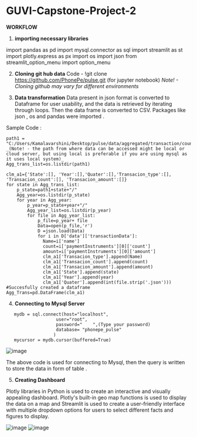 # GUVI-Capstone-Project-2

**WORKFLOW**
1) **importing necessary libraries**

import pandas as pd
import mysql.connector as sql
import streamlit as st
import plotly.express as px
import os
import json
from streamlit_option_menu import option_menu

2) **Cloning git hub data**
   Code - !git clone https://github.com/PhonePe/pulse.git (for jupyter notebook)  _Note! - Cloning github may vary for different environments_

3) **Data transformation**
   Data present in json format is converted to Dataframe for user usability, and the data is retrieved by iterating through loops. Then the data frame is converted 
   to CSV. Packages like json , os and pandas were imported .

Sample Code :

```
path1 = "C:/Users/Kamalavarshini/Desktop/pulse/data/aggregated/transaction/country/india/state/"  _(Note! - the path from where data can be accessed might be local or  cloud server, but using local is preferable if you are using mysql as it uses local system)_
Agg_trans_list=os.listdir(path1)
```

```
clm_a1={'State':[], 'Year':[],'Quater':[],'Transacion_type':[], 'Transacion_count':[], 'Transacion_amount':[]}
for state in Agg_trans_list:
    p_state=path1+state+"/"
    Agg_year=os.listdir(p_state)
    for year in Agg_year:
        p_year=p_state+year+"/"
        Agg_year_list=os.listdir(p_year)
        for file in Agg_year_list:
            p_file=p_year+ file
            Data=open(p_file,'r')
            D =json.load(Data)
            for i in D['data']['transactionData']:
              Name=i['name']
              count=i['paymentInstruments'][0]['count']
              amount=i['paymentInstruments'][0]['amount']
              clm_a1['Transacion_type'].append(Name)
              clm_a1['Transacion_count'].append(count)
              clm_a1['Transacion_amount'].append(amount)
              clm_a1['State'].append(state)
              clm_a1['Year'].append(year)
              clm_a1['Quater'].append(int(file.strip('.json')))
#Succesfully created a dataframe
Agg_Trans=pd.DataFrame(clm_a1)

```


4) **Connecting to Mysql Server**

```
   mydb = sql.connect(host="localhost",
                   user="root",
                   password="    ",(Type your password)
                   database= "phonepe_pulse"
                  )
   mycursor = mydb.cursor(buffered=True)

```

![image](https://github.com/kamalavarshini15/GUVI-Capstone-Project-2/assets/119718578/28edbae1-ce57-4086-8ecf-d31e82d7a829)

  
The above code is used for connecting to Mysql, then the query is written to store the data in form of table .

5) **Creating Dashboard** 

Plotly libraries in Python is used to create an interactive and visually appealing dashboard. Plotly's built-in geo map functions is used to display the data on a map and Streamlit is used to create a user-friendly interface with multiple dropdown options for users to select different facts and figures to display.



![image](https://github.com/kamalavarshini15/GUVI-Capstone-Project-2/assets/119718578/ffcd6bc8-63c3-4ebf-b71e-d577212aaf4d)
![image](https://github.com/kamalavarshini15/GUVI-Capstone-Project-2/assets/119718578/3c599eac-bcd8-4d10-bbf8-6d98912f407f)



